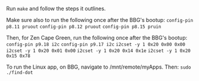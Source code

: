 Run `make` and follow the steps it outlines.

Make sure also to run the following once after the BBG's bootup:
`config-pin p8.11 pruout`
`config-pin p8.12 pruout`
`config-pin p8.15 pruin`

Then, for Zen Cape Green, run the following once after the BBG's bootup:
`config-pin p9.18 i2c`
`config-pin p9.17 i2c`
`i2cset -y 1 0x20 0x00 0x00`
`i2cset -y 1 0x20 0x01 0x00`
`i2cset -y 1 0x20 0x14 0x1e`
`i2cset -y 1 0x20 0x15 0x78`

To run the Linux app, on BBG, navigate to /mnt/remote/myApps. Then:
`sudo ./find-dot`